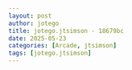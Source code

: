 ```yaml
---
layout: post
author: jotego
title: jotego.jtsimson - 18679bc
date: 2025-05-23
categories: [Arcade, jtsimson]
tags: [jotego.jtsimson]
---
```


